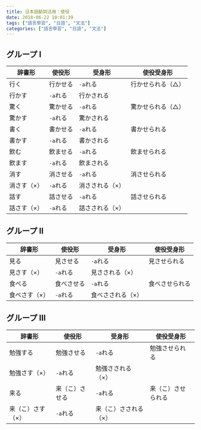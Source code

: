 ```yaml
---
title: 日本語動詞活用：使役
date: 2018-06-22 10:01:39
tags: ["語言學習", "日語", "文法"]
categories: ["語言學習", "日語", "文法"]
---
```


## グループ Ⅰ

| 辞書形 | 使役形 | 受身形 | 使役受身形 |
| --- | --- | --- | --- |
| 行く | 行かせる | `-a`れる | 行かせられる（△） |
| 行かす | `-a`れる | 行かされる |  |
| 驚く | 驚かせる | `-a`れる | 驚かせられる（△） |
| 驚かす | `-a`れる | 驚かされる |  |
| 書く | 書かせる | `-a`れる | 書かせられる |
| 書かす | `-a`れる | 書かされる |  |
| 飲む | 飲ませる | `-a`れる | 飲ませられる |
| 飲ます | `-a`れる | 飲まされる |  |
| 消す | 消させる | `-a`れる | 消させられる |
| 消さす（×） | `-a`れる | 消さされる（×） |  |
| 話す | 話させる | `-a`れる | 話させられる |
| 話さす（×） | `-a`れる | 話さされる（×） |  |

## グループ Ⅱ

| 辞書形 | 使役形 | 受身形 | 使役受身形 |
| --- | --- | --- | --- |
| 見る | 見させる | `-a`れる | 見させられる |
| 見さす（×） | `-a`れる | 見さされる（×） |  |
| 食べる | 食べさせる | `-a`れる | 食べさせられる |
| 食べさす（×） | `-a`れる | 食べさされる（×） |  |

## グループ Ⅲ

| 辞書形 | 使役形 | 受身形 | 使役受身形 |
| --- | --- | --- | --- |
| 勉強する | 勉強させる | `-a`れる | 勉強させられる |
| 勉強さす（×） | `-a`れる | 勉強さされる（×） |  |
| 来る | 来（こ）させる | `-a`れる | 来（こ）させられる |
| 来（こ）さす（×） | `-a`れる | 来（こ）さされる（×） |  |
